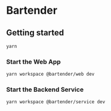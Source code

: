 # Bartender

## Getting started 
```bash
yarn
```

### Start the Web App
```bash
yarn workspace @bartender/web dev
```

### Start the Backend Service
```bash
yarn workspace @bartender/service dev
```